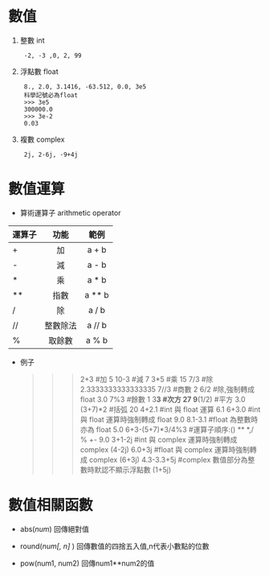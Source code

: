 # 數值

1. 整數 int

		-2, -3 ,0, 2, 99
2. 浮點數 float

		8., 2.0, 3.1416, -63.512, 0.0, 3e5
		科學記號必為float
		>>> 3e5	
		300000.0
		>>> 3e-2
		0.03
3. 複數 complex

		2j, 2-6j, -9+4j

	
# 數值運算

* 算術運算子 arithmetic operator

運算子	|功能	|範例
 ---------- | :-----------:  | :-----------: 
+	|加	|a + b
-	|減	|a - b
*	|乘	|a * b
**	|指數	|a ** b
/	|除	|a / b
//	|整數除法	|a // b
%	|取餘數	|a % b


* 例子

	>>> 2+3		#加
	5
	>>> 10-3	#減
	7
	>>> 3*5		#乘
	15
	>>> 7/3		#除
	2.3333333333333335
	>>> 7//3	#商數
	2
	>>> 6/2		#除,強制轉成 float
	3.0
	>>> 7%3		#餘數
	1
	>>> 3**3	#次方
	27
	>>> 9**(1/2)	#平方
	3.0
	>>> (3+7)*2	#括弧
	20
	>>> 4+2.1	#int 與 float 運算
	6.1
	>>> 6+3.0	#int 與 float 運算時強制轉成 float
	9.0
	>>> 8.1-3.1	#float 為整數時亦為 float
	5.0
	>>> 6+3-(5+7)*3/4%3	#運算子順序:() ** *,/ % +-
	9.0
	>>> 3+1-2j	#int 與 complex 運算時強制轉成 complex
	(4-2j)
	>>> 6.0+3j	#float 與 complex 運算時強制轉成 complex
	(6+3j)
	>>> 4.3-3.3+5j	#complex 數值部分為整數時默認不顯示浮點數
	(1+5j)

# 數值相關函數

* abs(*num*)				回傳絕對值

* round(*num[, n]* )		回傳數值的四捨五入值,n代表小數點的位數

* pow(num1, num2)			回傳num1**num2的值
